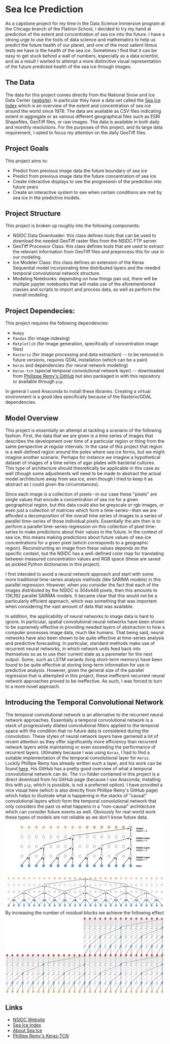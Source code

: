 # Sea Ice Prediction
As a capstone project for my time in the Data Science Immersive program at the Chicago branch of the Flatiron School, I decided to try my hand at prediction of the extent and concentration of sea ice into the future. I have a strong urge to use the tools of data science and mathematics to help us predict the future health of our planet, and one of the most salient litmus tests we have is the health of the sea ice. Sometimes I find that it can be easy to get stuck behind a wall of numbers, especially as a data scientist, and as a result I wanted to attempt a more distinctive visual representation of the future predicted health of the sea ice through images.

## The Data
The data for this project comes directly from the National Snow and Ice Data Center ([website](https://nsidc.org)). In particular they have a data set called the [Sea Ice Index](https://nsidc.org/data/G02135/versions/3) which is an overview of the extent and concentration of sea ice around the world since 1978. The data are available as CSV files indicating extent in aggregate or as various different geographical files such as ESRI Shapefiles, GeoTiff files, or raw images. The data is available in both daily and monthly resolutions. For the purposes of this project, and its large data requirement, I opted to focus my attention on the daily GeoTiff files.

## Project Goals
This project aims to:
- Predict from previous image data the future boundary of sea ice
- Predict from previous image data the future concentration of sea ice
- Create interactive displays to see the progression of the prediction into future years
- Create an interactive system to see when certain conditions are met by sea ice in the predictive models.

## Project Structure
This project is broken up roughly into the following components:
- NSIDC Data Downloader: this class defines tools that can be used to download the needed GeoTiff raster files from the NSIDC FTP server
- GeoTiff Processor Class: this class defines tools that are used to extract the relevant information from GeoTiff files and preprocess this for use in our modeling.
- Ice Modeler Class: this class defines an extension of the Keras Sequential model incorporating time distributed layers and the needed temporal convolutional network structure.
- Modeling Notebooks: depending on how things pan out, there will be multiple jupyter notebooks that will make use of the aforementioned classes and scripts to import and process data, as well as perform the overall modeling.

## Project Dependecies:
This project requires the following dependencies:
- `Numpy`
- `Pandas` (for image indexing)
- `Matplotlib` (for image generation, specifically of concentration image files)
- `Rasterio` (for image processing and data extraction) -- to be removed in future versions, requires GDAL installation (which can be a pain)
- `Keras` and dependencies (for neural network modeling)
- `Keras-tcn` (special temporal convolutional network layer) -- downloaded from [Phillippe Remy's GitHub](https://github.com/philipperemy/keras-tcn) but also packaged in with this repository or available through `pip`.

In general I used Anaconda to install these libraries. Creating a virtual environment is a good idea specifically because of the Rasterio/GDAL dependencies.

## Model Overview
This project is essentially an attempt at tackling a scenario of the following fashion. First, the data that we are given is a time series of images that describes the development over time of a particular region or thing from the same perspective at regular intervals. In the case of this project that region is a well-defined region around the poles where sea ice forms, but we might imagine another scenario. Perhaps for instance we imagine a hypothetical dataset of images of a time series of agar plates with bacterial cultures. This type of architecture should theoretically be applicable in this case as well (though some adjustments will need to be made to abstract the actual model architecture away from sea ice, even though I tried to keep it as abstract as I could given the circumstances).

Since each image is a collection of pixels--in our case these "pixels" are single values that encode a concentration of sea ice for a given geographical region, but this data could also be greyscale or rgb images, or even just a collection of matrices which form a time-series--then we are afforded a decomposition of the overall time series of images to a series of parallel time-series of those individual pixels. Essentially the aim then is to perform a parallel time-series regression on this collection of pixel time-series to make predictions about their values in the future. In the context of sea ice, this means making predictions about future values of sea-ice concentrations for a given pixel (which corresponds to a geographic region). Reconstructing an image from these values depends on the specific context, but the NSIDC has a well-defined color map for translating between measured concentration values and RGB space (these are saved as pickled Python dictionaries in this project). 

I first intended to avoid a neural network approach and start with some more traditional time-series analysis methods (like SARIMA models) in this parallel regression. However, when you consider the fact that each of the images distributed by the NSIDC is 304x448 pixels, then this amounts to 136,192 parallel SARIMA models. It became clear that this would not be a particularly efficient approach, which was something that was important when considering the vast amount of data that was available.

In addition, the applicability of neural networks to image data is hard to ignore. In particular, spatial convolutional neural networks have been shown to be supremely effective in providing needed layers of abstraction to how a computer processes image data, much like humans. That being said, neural networks have also been shown to be quite effective at time-series analysis and predictive forecasting. In particular, standard methods make use of recurrent neural networks, in which network units feed back into themselves so as to use their current state as a paremeter for the next output. Some, such as LSTM variants (long short-term memory) have been found to be quite effective at storing long-term information for use in predictive analysis. However, given the general size of the parallel regression that is attempted in this project, these inefficient recurrent neural network approaches proved to be ineffective. As such, I was forced to turn to a more novel approach.

## Introducing the Temporal Convolutional Network
The temporal convolutional network is an alternative to the recurrent neural network approaches. Essentially a temporal convolutional network is a stack of progressively dilated convolutional filters applied to the temporal space with the condition that no future data is considered during the convolution. These styles of neural network layers have garnered a lot of recent attention as they offer significantly more efficiency than recurrent network layers while maintaining or even exceeding the performance of recurrent layers. Ultimately because I was using `Keras`, I had to find a suitable implementation of the temporal convolutional layer for `Keras`. Luckily Phillipe Remy has already written such a layer, and his work can be found [here](https://github.com/philipperemy/keras-tcn). His GitHub has a pretty good overview of what a temporal convolutional network can do. The `tcn` folder contained in this project is a direct download from his GitHub page (because I use Anaconda, installing this with `pip`, which is possible, is not a preferred option). I have provided a nice visual here (which is also directly from Phillipe Remy's GitHub page) which helps to illustrate what is happening in the stacks of "causal" convolutional layers which form the temporal convolutional network that only considers the past vs what happens in a "non-causal" architecture which can consider future events as well. Obviously for real-world work these types of models are not reliable as we don't know future data.
![Causal Convolutional Network](img/dilated_causal.png)
![Non-Causal Convolutional Network](img/dilated_non_causal.png)
By increasing the number of *residual blocks* we achieve the following effect
![Causal Convolutional Network with Additiional Residual Blocks](img/resid_blocks.jpg)

## Links
- [NSIDC Website](https://nsidc.org)
- [Sea Ice Index](https://nsidc.org/data/G02135/versions/3)
- [About Sea Ice](https://nsidc.org/cryosphere/seaice/index.html)
- [Phillipe Remy's Keras-TCN](https://github.com/phillipp)
